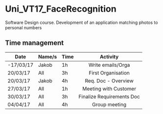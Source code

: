 # Uni_VT17_FaceRecognition
Software Design course. Development of an application matching photos to personal numbers

## Time management

| Date       | Name/s  | Time | Activity | 
| ------------- | -------- | -------- |  :--------: |
| -17/03/17 | Jakob | 1h | Write emails/Orga |
| 20/03/17 | All | 3h | First Organisation |
| 20/03/17 | Jakob | 4h | Req. Doc - Overview |
| 27/03/17 | All | 1h | Meeting with Customer |
| 30/03/17 | All | 3h | Finalize Requirements Doc |
| 04/04/17 | All | 4h | Group meeting |




